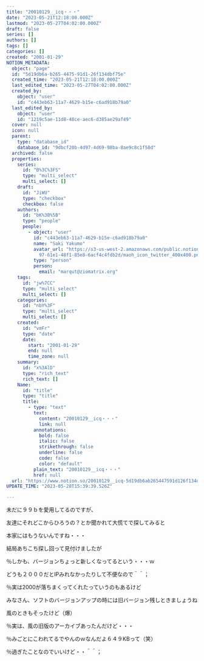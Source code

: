 ```yaml
---
title: "20010129__icq・・・"
date: "2023-05-21T12:18:00.000Z"
lastmod: "2023-05-27T04:02:00.000Z"
draft: false
series: []
authors: []
tags: []
categories: []
created: "2001-01-29"
NOTION_METADATA:
  object: "page"
  id: "5d19db6a-b265-4475-91d1-26f134dbf75e"
  created_time: "2023-05-21T12:18:00.000Z"
  last_edited_time: "2023-05-27T04:02:00.000Z"
  created_by:
    object: "user"
    id: "c443eb63-11a7-4629-b15e-c6ad918b79a0"
  last_edited_by:
    object: "user"
    id: "1219c5ae-11d8-48ce-aec6-d385ae29af49"
  cover: null
  icon: null
  parent:
    type: "database_id"
    database_id: "9dbcf20b-4d97-4d69-98ba-8ae9c8c1f58d"
  archived: false
  properties:
    series:
      id: "B%3C%3FS"
      type: "multi_select"
      multi_select: []
    draft:
      id: "JiWU"
      type: "checkbox"
      checkbox: false
    authors:
      id: "bK%3B%5B"
      type: "people"
      people:
        - object: "user"
          id: "c443eb63-11a7-4629-b15e-c6ad918b79a0"
          name: "Saki Yakumo"
          avatar_url: "https://s3-us-west-2.amazonaws.com/public.notion-static.com/3ad1c4\
            97-61e1-48f1-85e8-6acf4c4fdb2d/maoh_icon_twitter_400x400.png"
          type: "person"
          person:
            email: "marqut@ziomatrix.org"
    tags:
      id: "jw%7CC"
      type: "multi_select"
      multi_select: []
    categories:
      id: "nbY%3F"
      type: "multi_select"
      multi_select: []
    created:
      id: "vmFr"
      type: "date"
      date:
        start: "2001-01-29"
        end: null
        time_zone: null
    summary:
      id: "x%3AlD"
      type: "rich_text"
      rich_text: []
    Name:
      id: "title"
      type: "title"
      title:
        - type: "text"
          text:
            content: "20010129__icq・・・"
            link: null
          annotations:
            bold: false
            italic: false
            strikethrough: false
            underline: false
            code: false
            color: "default"
          plain_text: "20010129__icq・・・"
          href: null
  url: "https://www.notion.so/20010129__icq-5d19db6ab265447591d126f134dbf75e"
UPDATE_TIME: "2023-05-28T15:39:39.526Z"

---
```

<link rel="stylesheet" href="https://cdn.jsdelivr.net/npm/katex@0.16.2/dist/katex.min.css" integrity="sha384-bYdxxUwYipFNohQlHt0bjN/LCpueqWz13HufFEV1SUatKs1cm4L6fFgCi1jT643X" crossorigin="anonymous">


未だに９９ｂを愛用してるのですが、


友達にそれどこからひろうの？とか聞かれて大慌てで探してみると


本家にはもうないんですね・・・


結局あちこち探し回って見付けましたが


％しかも、バージョンちょっと新しくなってるという・・・ｗ


どうも２０００だとIPみれなかったりして不便なので＾＾；


％実は2000が落ちまくってくれたっていうのもあるけど


みなさん、ソフトのバージョンアップの時には旧バージョン残しときましょうね


風のときもそったけど（爆）


％実は、風の旧版のアーカイブあったんだけど・・・


％みごとにこわれてるでやんのｗなんだよ６４９KBって（笑）


％過ぎたことなのでいいけど・・＾＾；

